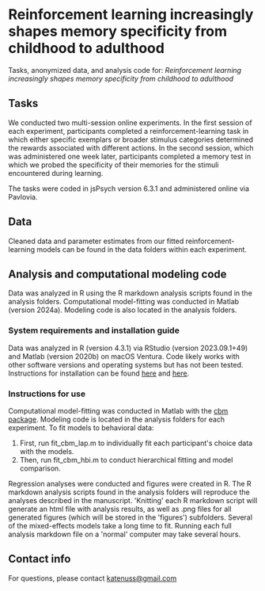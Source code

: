 # Reinforcement learning increasingly shapes memory specificity from childhood to adulthood
Tasks, anonymized data, and analysis code for: *Reinforcement learning increasingly shapes memory specificity from childhood to adulthood*

## Tasks
We conducted two multi-session online experiments. In the first session of each experiment, participants completed a reinforcement-learning task in which either specific exemplars or broader stimulus categories determined the rewards associated with different actions. In the second session, which was administered one week later, participants completed a memory test in which we probed the specificity of their memories for the stimuli encountered during learning.

The tasks were coded in jsPsych version 6.3.1 and administered online via Pavlovia.

## Data
Cleaned data and parameter estimates from our fitted reinforcement-learning models can be found in the data folders within each experiment. 

## Analysis and computational modeling code
Data was analyzed in R using the R markdown analysis scripts found in the analysis folders. 
Computational model-fitting was conducted in Matlab (version 2024a). Modeling code is also located in the analysis folders.

### System requirements and installation guide
Data was analyzed in R (version 4.3.1) via RStudio (version 2023.09.1+49) and Matlab (version 2020b) on macOS Ventura. Code likely works with other software versions and operating systems but has not been tested. Instructions for installation can be found [here](https://posit.co/download/rstudio-desktop/) and [here](https://www.mathworks.com/help/install/).

### Instructions for use
Computational model-fitting was conducted in Matlab with the [cbm package](https://github.com/payampiray/cbm). Modeling code is located in the analysis folders for each experiment. To fit models to behavioral data:
1. First, run fit_cbm_lap.m to individually fit each participant's choice data with the models.
2. Then, run fit_cbm_hbi.m to conduct hierarchical fitting and model comparison.

Regression analyses were conducted and figures were created in R. The R markdown analysis scripts found in the analysis folders will reproduce the analyses described in the manuscript. 'Knitting' each R markdown script will generate an html file with analysis results, as well as .png files for all generated figures (which will be stored in the 'figures') subfolders. Several of the mixed-effects models take a long time to fit. Running each full analysis markdown file on a 'normal' computer may take several hours.

## Contact info
For questions, please contact katenuss@gmail.com


